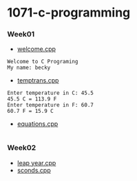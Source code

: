 # 1071-c-programming

### Week01

* [welcome.cpp](https://github.com/becky4141/1071-c-programming/blob/master/w01/welcome.cpp)
````
Welcome to C Programing
My name: becky
````
* [temptrans.cpp](https://github.com/becky4141/1071-c-programming/blob/master/w01/temptrans.cpp)
````
Enter temperature in C: 45.5
45.5 C = 113.9 F 
Enter temperature in F: 60.7 
60.7 F = 15.9 C
````
* [equations.cpp](https://github.com/becky4141/1071-c-programming/blob/master/w01/equations.cpp)
````
````

### Week02

* [leap year.cpp](https://github.com/becky4141/1071-c-programming/blob/master/w02/leap%20year.cpp)
* [sconds.cpp](https://github.com/becky4141/1071-c-programming/blob/master/w02/seconds.cpp)
<!--stackedit_data:
eyJoaXN0b3J5IjpbLTE3NzQ1NjM1NjZdfQ==
-->